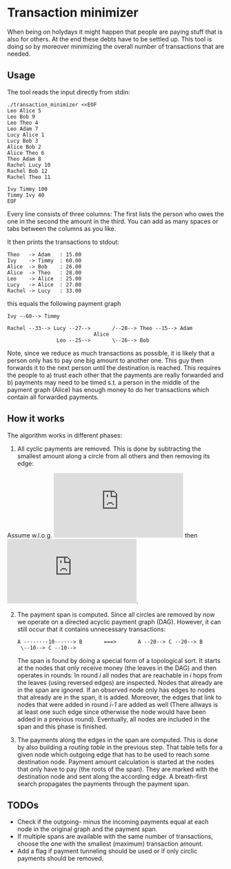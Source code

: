 Transaction minimizer
================

When being on holydays it might happen that people are paying stuff that is also
for others. At the end these debts have to be settled up. This tool is doing so
by moreover minimizing the overall number of transactions that are needed.

Usage
---------

The tool reads the input directly from stdin:

```shell
./transaction_minimizer <<EOF
Leo Alice 5
Leo Bob 9
Leo Theo 4
Leo Adam 7
Lucy Alice 1
Lucy Bob 3
Alice Bob 2
Alice Theo 6
Theo Adam 8
Rachel Lucy 10
Rachel Bob 12
Rachel Theo 11

Ivy Timmy 100
Timmy Ivy 40
EOF
```

Every line consists of three columns: The first lists the person who owes the
one in the second the amount in the third. You can add as many spaces or tabs
between the columns as you like.

It then prints the transactions to stdout:

```shell
Theo   -> Adam   : 15.00
Ivy    -> Timmy  : 60.00
Alice  -> Bob    : 26.00
Alice  -> Theo   : 28.00
Leo    -> Alice  : 25.00
Lucy   -> Alice  : 27.00
Rachel -> Lucy   : 33.00
```
this equals the following payment graph
```shell
Ivy --60--> Timmy

Rachel --33--> Lucy --27-->       /--28--> Theo --15--> Adam
                            Alice
                Leo --25-->       \--26--> Bob
```

Note, since we reduce as much transactions as possible, it is likely that a
 person only has to pay one big amount to another one. This guy then forwards it
to the next person until the destination is reached. This requires the people to
a) trust each other that the payments are really forwarded and b) payments may
need to be timed s.t. a person in the middle of the payment graph (Alice) has
enough money to do her transactions which contain all forwarded payments.

How it works
------------
The algorithm works in different phases:

1. All cyclic payments are removed. This is done by subtracting the smallest
   amount along a circle from all others and then removing its edge:

  Assume w.l.o.g. ![equation](http://www.sciweavers.org/tex2img.php?eq=p_n%20%3D%20%5Cmin_%7Bi%3D%5C%7B1..n%5C%7D%7D%28p_i%29&bc=Transparent&fc=Black&im=gif&fs=12&ff=arev&edit=0)
  then ![equation](http://www.sciweavers.org/tex2img.php?eq=A_1%20%5Coverset%7Bp_1%7D%7B%5Clongrightarrow%7D%20A_2%20%5Coverset%7Bp_2%7D%7B%5Clongrightarrow%7D%20...%20%5Coverset%7Bp_%7Bn-1%7D%7D%7B%5Clongrightarrow%7D%20A_n%20%5Coverset%7Bp_n%7D%7B%5Clongrightarrow%7D%20A_1%20%5CLongrightarrow%20A_1%20%5Coverset%7Bp_1%20-%20p_n%7D%7B%5Clongrightarrow%7D%20A_2%20%5Coverset%7Bp_2%20-%20p_n%7D%7B%5Clongrightarrow%7D%20...%20%5Coverset%7Bp_%7Bn-1%7D%20-%20p_n%7D%7B%5Clongrightarrow%7D%20A_n&bc=Transparent&fc=Black&im=gif&fs=12&ff=arev&edit=0). 

2. The payment span is computed. Since all circles are removed by now we operate
   on a directed acyclic payment graph (DAG). However, it can still occur that
   it contains unnecessary transactions:
   ```
   A --------10------> B       ===>       A --20--> C --20--> B
    \--10--> C --10-->
   ```
   The span is found by doing a special form of a topological sort. It starts at
   the nodes that only receive money (the leaves in the DAG) and then operates
   in rounds: In round *i* all nodes that are reachable in *i* hops from the
   leaves (using reversed edges) are inspected. Nodes that already are in the
   span are ignored. If an observed node only has edges to nodes that already
   are in the span, it is added. Moreover, the edges that link to nodes that
   were added in round *i-1* are added as well (There allways is at least one
   such edge since otherwise the node would have been added in a previous round).
   Eventually, all nodes are included in the span and this phase is finished.

3. The payments along the edges in the span are computed. This is done by also
   building a *routing table* in the previous step. That table tells for a given
   node which outgoing edge that has to be used to reach some destination node.
   Payment amount calculation is started at the nodes that only have to pay (the
   roots of the span). They are marked with the destination node and sent along
   the according edge. A breath-first search propagates the payments through the
   payment span.

TODOs
-----
- Check if the outgoing- minus the incoming payments equal at each node in the
  original graph and the payment span.
- If multiple spans are available with the same number of transactions, choose
  the one with the smallest (maximum) transaction amount.
- Add a flag if payment tunneling should be used or if only circlic payments
  should be removed.
